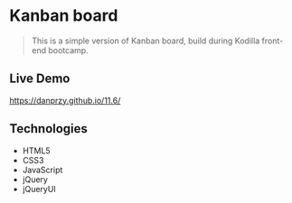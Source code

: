 # Kanban board
> This is a simple version of Kanban board, build during Kodilla front-end bootcamp.

## Live Demo
https://danprzy.github.io/11.6/

## Technologies
* HTML5
* CSS3
* JavaScript
* jQuery
* jQueryUI



